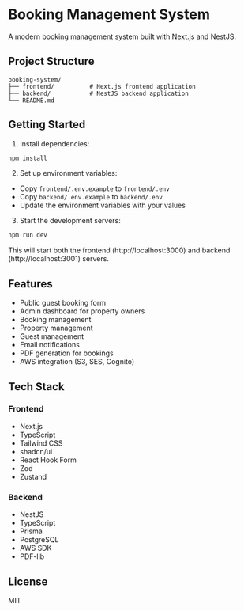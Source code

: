 # Booking Management System

A modern booking management system built with Next.js and NestJS.

## Project Structure

```
booking-system/
├── frontend/          # Next.js frontend application
├── backend/           # NestJS backend application
└── README.md
```

## Getting Started

1. Install dependencies:
```bash
npm install
```

2. Set up environment variables:
- Copy `frontend/.env.example` to `frontend/.env`
- Copy `backend/.env.example` to `backend/.env`
- Update the environment variables with your values

3. Start the development servers:
```bash
npm run dev
```

This will start both the frontend (http://localhost:3000) and backend (http://localhost:3001) servers.

## Features

- Public guest booking form
- Admin dashboard for property owners
- Booking management
- Property management
- Guest management
- Email notifications
- PDF generation for bookings
- AWS integration (S3, SES, Cognito)

## Tech Stack

### Frontend
- Next.js
- TypeScript
- Tailwind CSS
- shadcn/ui
- React Hook Form
- Zod
- Zustand

### Backend
- NestJS
- TypeScript
- Prisma
- PostgreSQL
- AWS SDK
- PDF-lib

## License

MIT